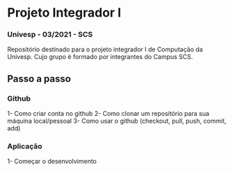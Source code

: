 #  Projeto Integrador I
### Univesp - 03/2021 - SCS
Repositório destinado para o projeto integrador I de Computação da Univesp. Cujo grupo é formado por integrantes do Campus SCS.


## Passo a passo

### Github
1- Como criar conta no github
2- Como clonar um repositório para sua máquina local/pessoal
3- Como usar o github (checkout, pull, push, commit, add)


### Aplicação
1- Começar o desenvolvimento
